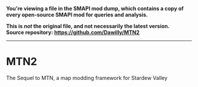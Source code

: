 **You're viewing a file in the SMAPI mod dump, which contains a copy of every open-source SMAPI mod
for queries and analysis.**

**This is _not_ the original file, and not necessarily the latest version.**  
**Source repository: https://github.com/Dawilly/MTN2**

----

# MTN2
The Sequel to MTN, a map modding framework for Stardew Valley
